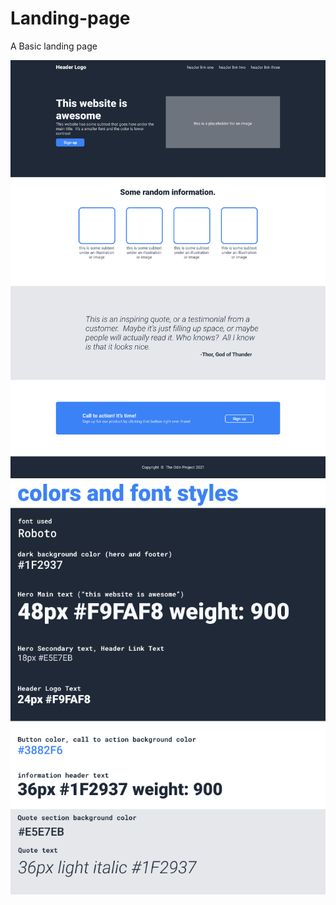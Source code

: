 # Landing-page
A Basic landing page 

![Home landing page](./images/01.png)
![color n text pallet](./images/02.png)
